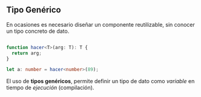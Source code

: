 ## Tipo Genérico

En ocasiones es necesario diseñar un componente reutilizable, sin conocer un tipo concreto de dato.

```typescript

function hacer<T>(arg: T): T {
  return arg;
}

let a: number = hacer<number>(89);

```
El uso de **tipos genéricos**, permite definir un tipo de dato como _variable_ en tiempo de _ejecución_ (compilación).